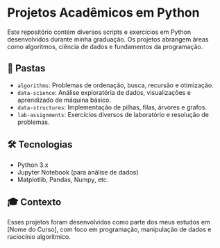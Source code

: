 # Projetos Acadêmicos em Python

Este repositório contém diversos scripts e exercícios em Python desenvolvidos durante minha graduação. Os projetos abrangem áreas como algoritmos, ciência de dados e fundamentos da programação.

## 📁 Pastas

- `algorithms`: Problemas de ordenação, busca, recursão e otimização.
- `data-science`: Análise exploratória de dados, visualizações e aprendizado de máquina básico.
- `data-structures`: Implementação de pilhas, filas, árvores e grafos.
- `lab-assignments`: Exercícios diversos de laboratório e resolução de problemas.

## 🛠️ Tecnologias

- Python 3.x
- Jupyter Notebook (para análise de dados)
- Matplotlib, Pandas, Numpy, etc.

## 🎓 Contexto

Esses projetos foram desenvolvidos como parte dos meus estudos em [Nome do Curso], com foco em programação, manipulação de dados e raciocínio algorítmico.

